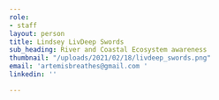 ```yaml
---
role:
- staff
layout: person
title: Lindsey LivDeep Swords
sub_heading: River and Coastal Ecosystem awareness
thumbnail: "/uploads/2021/02/18/livdeep_swords.png"
email: 'artemisbreathes@gmail.com '
linkedin: ''

---
```

